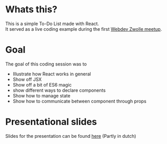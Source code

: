 # Whats this?

This is a simple To-Do List made with React.  
It served as a live coding example during the first [Webdev Zwolle meetup](https://www.meetup.com/webdevzwolle/).

# Goal

The goal of this coding session was to 
* Illustrate how React works in general
* Show off JSX
* Show off a bit of ES6 magic
* show different ways to declare components
* Show how to manage state
* Show how to communicate between component through props

# Presentational slides
Slides for the presentation can be found [here](https://docs.google.com/presentation/d/1ybzfPoARdRD9juvqrJP1E2cL9fBmphPgqsf8cOWcfQc/pub?start=false&loop=false&delayms=3000)
(Partly in dutch)
